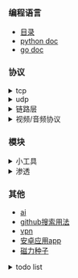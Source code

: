 ### 编程语言
  - [目录](README_gen.md)
  - [python doc](https://github.com/7134g/m_troops/blob/master/py/README.md)
  - [go doc](https://github.com/7134g/m_troops/blob/master/go/README.md)

### 协议
  <details>
  <summary> tcp </summary>
  
  - [tcp](scheme/tcp.md) 
  - [http](scheme/http.md)
  - [websocket](https://github.com/HJava/myBlog/tree/master/WebSocket%20%E5%8D%8F%E8%AE%AE%20RFC%20%E6%96%87%E6%A1%A3)
  - [mqtt](scheme/mqtt.md)
  - [vmess](https://www.v2ray.com/developer/protocols/vmess.html)
  
  </details>
  
  
  <details>
  <summary> udp </summary>
  
  - [udp](scheme/udp.md)
  - [snmp 网管协议](scheme/snmp.md)
  - [DNS 解析地址](/)
  - [DHCP 分配ip地址](/)
  
  </details>

  <details>
  <summary> 链路层 </summary>

  - [tun/tap](scheme/tun.md)

  </details>

  <details>
  <summary> 视频/音频协议 </summary>

  - [ffmpeg](scheme/ffmpeg.md)
  - [sctp](scheme/sctp.md)
  - [WebRTC 视频流](https://github.com/pion/webrtc)
  - [http_flv](/)
  - [m3u8](scheme/m3u8.md)

  </details>


### 模块


<details>
<summary> 小工具 </summary>

- [m3u8和mp4视频下载](https://github.com/7134g/go_video)
- [tcp简易命令工具](https://github.com/7134g/m_troops/blob/master/go/project/tcpDialAndServe/README.md)
- [暴力破解压缩包](https://github.com/7134g/m_troops/blob/master/go/project/recursion_decode/README.md)
- [去除重复文件](https://github.com/7134g/m_troops/blob/master/go/project/duplication/README.md)
- [匿名邮件](https://github.com/7134g/m_troops/blob/master/go/project/stmp/README.md)
- [切割合并文件](https://github.com/7134g/m_troops/blob/master/go/project/split_merge_file/README.md)
- [广播](https://github.com/7134g/m_troops/blob/master/go/project/broadcast/main.go)
- [etcd_client](https://github.com/7134g/m_troops/blob/master/go/project/rpc/README.md)
- [rpc_client](https://github.com/7134g/m_troops/blob/master/go/project/rpc/README.md)
- [rpc_serve](https://github.com/7134g/m_troops/blob/master/go/project/rpc/README.md)
- [mqtt_client](https://github.com/7134g/m_troops/blob/master/go/project/mqtt/README.md)
- [夏普率](https://github.com/7134g/m_troops/blob/master/go/project/finance/sharpe.md)

</details>


<details>
<summary> 渗透 </summary>
  
📖  
- [漏洞测试站点](doc/leak/leak_test.md)
- [sql注入](doc/leak/sql.md)
- [脱壳](doc/leak/脱壳.txt)
- [chrome](doc/leak/chrome.md)
- [渗透依赖库](doc/leak/库.md)


🔗  
- [ai识别验证码（带带弟弟）](https://github.com/sml2h3/ddddocr)
- [pdf文字识别](https://github.com/breezedeus/CnOCR)
- [路牌文字识别](https://github.com/JaidedAI/EasyOCR)
- [漏扫](https://github.com/chaitin/xray)

</details>



### 其他

- [ai](doc/ai.md)
- [github搜索用法](doc/github.txt)
- [vpn](software/vpn.md)
- [安卓应用app](software/应用.md)
- [磁力种子](software/磁力种子.md)


<details>
<summary>todo list</summary>

- 树莓派
  - [墨水屏电影](https://shumeipai.nxez.com/2020/10/13/how-to-build-a-very-slow-movie-player-in-2020.html)
- [存储相关的开源项目](https://github.com/gostor/awesome-go-storage/blob/master/README.md)
- [Telegram使用的协议](https://github.com/9seconds/mtg)
  
</details>

<!--
**7134g/7134g** is a ✨ _special_ ✨ repository because its `README.md` (this file) appears on your GitHub profile.

Here are some ideas to get you started:

- 🔭 I’m currently working on ...
- 🌱 I’m currently learning ...
- 👯 I’m looking to collaborate on ...
- 🤔 I’m looking for help with ...
- 💬 Ask me about ...
- 📫 How to reach me: ...
- 😄 Pronouns: ...
- ⚡ Fun fact: ...
-->
